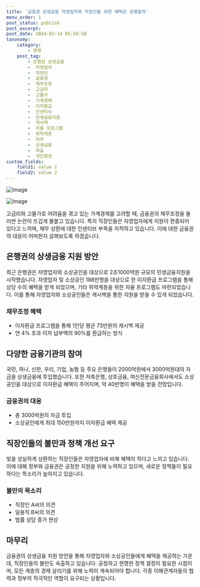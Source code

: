 ```yaml
---
title: '금융권 상생금융 자영업자와 직장인을 위한 혜택은 공평할까'
menu_order: 1
post_status: publish
post_excerpt: 
post_date: 2024-02-14 05:50:50
taxonomy:
    category:
        - 경제
    post_tag:
        - 은행권 상생금융
        -  자영업자
        -  직장인
        -  금융권
        -  채무조정
        -  고금리
        -  고물가
        -  가계경제
        -  이자환급
        -  인센티브
        -  민생금융지원
        -  캐시백
        -  자율 프로그램
        -  취약계층
        -  차주
        -  상생금융
        -  대출
        -  개인회생
custom_fields:
    field1: value 1
    field2: value 2
---
```


![Image](https://imgnews.pstatic.net/image/009/2024/02/13/0005257643_001_20240213111301010.jpg?type=w647)

![Image](https://imgnews.pstatic.net/image/009/2024/02/13/0005257643_002_20240213111301058.png?type=w647)

고금리와 고물가로 어려움을 겪고 있는 가계경제를 고려할 때, 금융권의 채무조정을 둘러싼 논란이 뜨겁게 불붙고 있습니다. 특히 직장인들은 자영업자에게 지원이 편중되어 있다고 느끼며, 채무 상환에 대한 인센티브 부족을 지적하고 있습니다. 이에 대한 금융권의 대응이 어떠한지 살펴보도록 하겠습니다.
## 은행권의 상생금융 지원 방안
최근 은행권은 자영업자와 소상공인을 대상으로 2조1000억원 규모의 민생금융지원을 시작했습니다. 자영업자 및 소상공인 188만명을 대상으로 한 이자환급 프로그램을 통해 상당 수의 혜택을 받게 되었으며, 기타 취약계층을 위한 자율 프로그램도 마련되었습니다. 이를 통해 자영업자와 소상공인들은 캐시백을 통한 지원을 받을 수 있게 되었습니다.
### 채무조정 혜택
- 이자환급 프로그램을 통해 1인당 평균 73만원의 캐시백 제공
- 연 4% 초과 이자 납부액의 90%를 환급하는 방식
## 다양한 금융기관의 참여
국민, 하나, 신한, 우리, 기업, 농협 등 주요 은행들이 2000억원에서 3000억원대의 자금을 상생금융에 투입했습니다. 또한 저축은행, 상호금융, 여신전문금융회사에서도 소상공인을 대상으로 이자환급 혜택이 주어지며, 약 40만명이 혜택을 받을 전망입니다.
### 금융권의 대응
- 총 3000억원의 자금 투입
- 소상공인에게 최대 150만원까지 이자환급 혜택 제공
## 직장인들의 불만과 정책 개선 요구
빚을 성실하게 상환하는 직장인들은 자영업자에 비해 혜택이 적다고 느끼고 있습니다. 이에 대해 정부와 금융권은 공정한 지원을 위해 노력하고 있으며, 새로운 정책들이 필요하다는 목소리가 높아지고 있습니다.
### 불만의 목소리
- 직장인 A씨의 의견
- 일용직 B씨의 의견
- 법률 상담 증가 현상
## 마무리
금융권의 상생금융 지원 방안을 통해 자영업자와 소상공인들에게 혜택을 제공하는 가운데, 직장인들의 불만도 속출하고 있습니다. 공정하고 현명한 정책 결정이 필요한 시점이며, 모든 계층의 경제 살리기를 위해 노력이 계속되어야 합니다. 각종 이해관계자들의 협력과 정부의 적극적인 역할이 요구되는 상황입니다.
